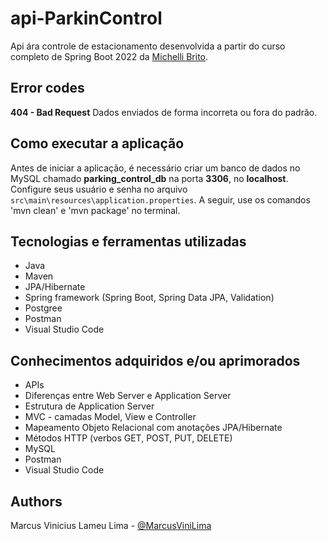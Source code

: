 # api-ParkinControl
Api ára controle de estacionamento desenvolvida a partir do curso completo de Spring Boot 2022 da [Michelli Brito](https://youtu.be/LXRU-Z36GEU).
## Error codes
**404 - Bad Request**
Dados enviados de forma incorreta ou fora do padrão.

## Como executar a aplicação
  Antes de iniciar a aplicação, é necessário criar um banco de dados no MySQL chamado **parking_control_db** na porta **3306**, no **localhost**. Configure seus usuário e senha no arquivo `src\main\resources\application.properties`. A seguir, use os comandos 'mvn clean' e 'mvn package' no terminal.
   
## Tecnologias e ferramentas utilizadas
- Java
- Maven
- JPA/Hibernate
- Spring framework (Spring Boot, Spring Data JPA, Validation)
- Postgree
- Postman
- Visual Studio Code

## Conhecimentos adquiridos e/ou aprimorados
- APIs
- Diferenças entre Web Server e Application Server
- Estrutura de Application Server
- MVC - camadas Model, View e Controller
- Mapeamento Objeto Relacional com anotações JPA/Hibernate
- Métodos HTTP (verbos GET, POST, PUT, DELETE)
- MySQL
- Postman
- Visual Studio Code

## Authors
Marcus Vinicius Lameu Lima - [@MarcusViniLima](https://github.com/MarcusViniLima)

